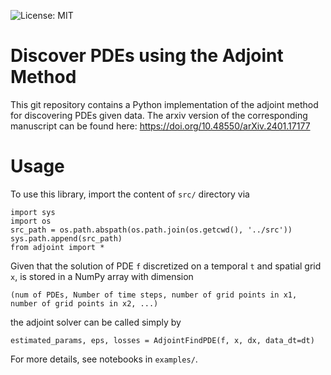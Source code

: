 ![License: MIT](https://img.shields.io/badge/License-MIT-yellow.svg)

# Discover PDEs using the Adjoint Method

This git repository contains a Python implementation of the adjoint method for discovering PDEs given data. The arxiv version of the corresponding manuscript can be found here:
https://doi.org/10.48550/arXiv.2401.17177


# Usage

To use this library, import the content of ```src/``` directory via

```
import sys
import os
src_path = os.path.abspath(os.path.join(os.getcwd(), '../src'))
sys.path.append(src_path)
from adjoint import *
```

Given that the solution of PDE ```f``` discretized on a temporal ```t``` and spatial grid ```x```, is stored in a NumPy array with dimension

```(num of PDEs, Number of time steps, number of grid points in x1, number of grid points in x2, ...)```

the adjoint solver can be called simply by

```
estimated_params, eps, losses = AdjointFindPDE(f, x, dx, data_dt=dt)
```

For more details, see notebooks in ```examples/```.
